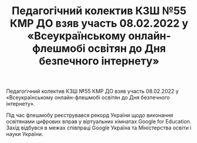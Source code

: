 ﻿---
title: Педагогічний колектив КЗШ №55 КМР ДО взяв участь 08.02.2022 у «Всеукраїнському онлайн-флешмобі освітян до Дня безпечного інтернету»
---

Педагогічний колектив КЗШ №55 КМР ДО взяв участь 08.02.2022 у «Всеукраїнському онлайн-флешмобі освітян до Дня безпечного інтернету».

Під час флешмобу реєструвався рекорд України щодо виконання освітянами цифрових вправ у віртуальних кімнатах Google for Education. Захід відбувся в межах співпраці Google Україна та Міністерства освіти і науки України.

<slideshow></slideshow>